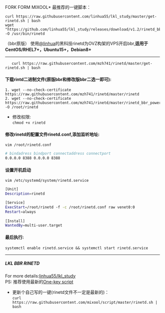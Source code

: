 FORK FORM MIXOOL*
最推荐的一键脚本：
  
    curl https://raw.githubusercontent.com/linhua55/lkl_study/master/get-rinetd.sh | bash
    wget "https://github.com/linhua55/lkl_study/releases/download/v1.2/rinetd_bbr_powered" -O /usr/bin/rinetd
    
 （bbr原版）
使用[@linhua](https://github.com/linhua55/lkl_study)的黑科技rinetd为OVZ构架的VPS开启bbr,**适用于CentOS/RHEL7+，Ubuntu15+，Debian8+**
***

       curl https://raw.githubusercontent.com/mzh741/rinetd/master/get-rinetd.sh | bash
#### 下载rintd二进制文件(原版bbr和修改版bbr二选一即可):
    1. wget --no-check-certificate https://raw.githubusercontent.com/mzh741/rinetd/master/rinetd
    2. wget --no-check-certificate https://raw.githubusercontent.com/mzh741/rinetd/master/rinetd_bbr_powered -O /root/rinetd
  * 修改权限:  
`chmod +x rinetd`
#### 修改rinetd的配置文件rinetd.conf,添加监听地址:
`vim /root/rinetd.conf`
```Bash
# bindadress bindport connectaddress connectport
0.0.0.0 8388 0.0.0.0 8388
```
#### 设置开机启动
`vim /etc/systemd/system/rinetd.service`
```Bash
[Unit]
Description=rinetd

[Service]
ExecStart=/root/rinetd -f -c /root/rinetd.conf raw venet0:0
Restart=always
  
[Install]
WantedBy=multi-user.target
```
#### 最后执行:
`systemctl enable rinetd.service && systemctl start rinetd.service`  
***
##### LKL BBR RINETD  
For more details:[linhua55/lkl_study](https://github.com/linhua55/lkl_study)  
PS: 推荐使用最新的[One-key script](https://github.com/linhua55/lkl_study#one-key-script)  
  * 更新个自己写的一键(rinetd文件不一定是最新的)：  
`curl https://raw.githubusercontent.com/mixool/script/master/rinetd.sh | bash`
